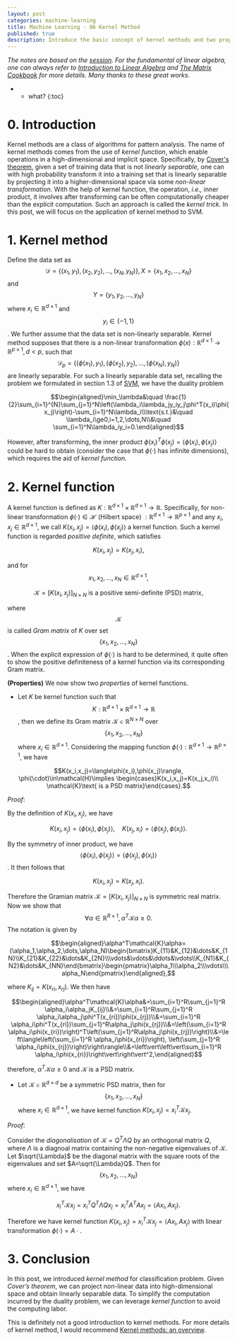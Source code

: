```yaml
---
layout: post
categories: machine-learning
title: Machine Learning - 06 Kernel Method
published: true
description: Introduce the basic concept of kernel methods and two properties of it with proof details. 
---
```


*The notes are based on the [session]( https://github.com/shuhuai007/Machine-Learning-Session). For the fundamental of linear algebra, one can always refer to [Introduction to Linear Algebra](http://math.mit.edu/~gs/linearalgebra/) and [The Matrix Cookbook](https://www.math.uwaterloo.ca/~hwolkowi/matrixcookbook.pdf) for more details. Many thanks to these great works.*

* * what?
{:toc}
# 0. Introduction

Kernel methods are a class of algorithms for pattern analysis. The name of kernel methods comes from the use of *kernel function*, which enable operations in a high-dimensional and implicit space. Specifically, by [Cover's theorem](https://en.wikipedia.org/wiki/Cover%27s_theorem), given a set of training data that is not *linearly separable*, one can with high probability transform it into a training set that is linearly separable by projecting it into a higher-dimensional space via some *non-linear transformation*. With the help of kernel function, the operation, *i.e.,* inner product, it involves after transforming can be often computationally cheaper than the explicit computation. Such an approach is called the *kernel trick*. In this post, we will focus on the application of kernel method to SVM.

# 1. Kernel method

Define the data set as $$\mathcal{D}=\{(x_1,y_1),(x_2,y_2),\dots,(x_N,y_N)\}, X=\{x_1,x_2,\dots,x_N\}$$ and $$Y=\{y_1,y_2,\dots,y_N\}$$ where $x_i\in\mathbb{R}^{d\times 1}$ and $$y_i\in\{-1,1\}$$. We further assume that the data set is non-linearly separable. Kernel method supposes that there is a non-linear transformation $\phi(x):\mathbb{R}^{d\times 1}\to\mathbb{R}^{p\times 1},d<p,$  such that $$\mathcal{D}_p=\{(\phi(x_1),y_1),(\phi(x_2),y_2),\dots,(\phi(x_N),y_N)\}$$ are linearly separable. For such a linearly separable data set, recalling the problem we formulated in section 1.3 of [SVM](https://2ez4ai.github.io/2020/10/28/support_vector_machine-ml05/), we have the duality problem

$$\begin{aligned}\min_\lambda&\quad \frac{1}{2}\sum_{i=1}^{N}\sum_{j=1}^N\left(\lambda_i\lambda_jy_iy_j\phi^T(x_i)\phi(x_j)\right)-\sum_{i=1}^N\lambda_i\\\text{s.t.}&\quad \lambda_i\ge0,i=1,2,\dots,N\\&\quad \sum_{i=1}^N\lambda_iy_i=0.\end{aligned}$$

However, after transforming, the inner product $\phi(x_i)^T\phi(x_j)=\langle\phi(x_i),\phi(x_j)\rangle$ could be hard to obtain (consider the case that $\phi(\cdot)$ has infinite dimensions), which requires the aid of *kernel function*.

# 2. Kernel function

A kernel function is defined as $K:\mathbb{R}^{d\times 1}\times\mathbb{R}^{d\times 1}\to\mathbb{R}$. Specifically, for non-linear transformation $\phi(\cdot)\in\mathcal{H}\text{ (Hilbert space) }:\mathbb{R}^{d\times 1}\to\mathbb{R}^{p\times 1}$ and any $x_i,x_j\in\mathbb{R}^{d\times 1}$, we call $K(x_i,x_j)=\langle\phi(x_i),\phi(x_j)\rangle$ a kernel function. Such a kernel function is regarded *positive definite*, which satisfies

$$K(x_i,x_j)=K(x_j,x_i),$$

and for $$x_{1},x_{2},\dots,x_{N}\in\mathbb{R}^{d\times 1},$$

$$\mathcal{K}=[K(x_{i},x_{j})]_{N\times N}\text{ is a positive semi-definite (PSD) matrix},$$

where $$\mathcal{K}$$ is called *Gram matrix* of $K$ over set $$\{x_{1},x_{2},\dots,x_{N}\}$$. When the explicit expression of $\phi(\cdot)$ is hard to be determined, it quite often to show the positive definiteness of a kernel function via its corresponding Gram matrix. 

**(Properties)** We now show two *properties* of kernel functions. 

- Let $K$ be kernel function such that $$K:\mathbb{R}^{d\times 1}\times\mathbb{R}^{d\times 1}\to\mathbb{R}$$, then we define its Gram matrix $\mathcal{K}\in\mathbb{R}^{N\times N}$ over $$\{x_1,x_2,\dots,x_N\}$$ where $x_i\in\mathbb{R}^{d\times 1}$. Considering the mapping function $\phi(\cdot):\mathbb{R}^{d\times 1}\to\mathbb{R}^{p\times 1}$, we have

$$K(x_i,x_j)=\langle\phi(x_i),\phi(x_j)\rangle, \phi(\cdot)\in\mathcal{H}\implies \begin{cases}K(x_i,x_j)=K(x_j,x_i)\\ \mathcal{K}\text{ is a PSD matrix}\end{cases}.$$

*Proof*: 

By the definition of $K(x_i,x_j)$, we have

$$K(x_i,x_j)=\langle \phi(x_i),\phi(x_j)\rangle,\quad K(x_j,x_i)=\langle \phi(x_j),\phi(x_i)\rangle.$$

By the symmetry of inner product, we have $$\langle \phi(x_i),\phi(x_j)\rangle=\langle \phi(x_j),\phi(x_i)\rangle$$. It then follows that

$$K(x_i,x_j)=K(x_j,x_i).$$

Therefore the Gramian matrix $\mathcal{K}=[K(x_{i},x_{j})]_{N\times N}$ is symmetric real matrix. Now we show that $$\forall\alpha\in\mathbb{R}^{R\times 1}, \alpha^T\mathcal{K}\alpha\ge 0.$$ The notation is given by

$$\begin{aligned}\alpha^T\mathcal{K}\alpha=(\alpha_1,\alpha_2,\dots,\alpha_N)\begin{bmatrix}K_{11}&K_{12}&\dots&K_{1N}\\K_{21}&K_{22}&\dots&K_{2N}\\\vdots&\vdots&\ddots&\vdots\\K_{N1}&K_{N2}&\dots&K_{NN}\end{bmatrix}\begin{pmatrix}\alpha_1\\\alpha_2\\\vdots\\\alpha_N\end{pmatrix}\end{aligned},$$

where $K_{ij}=K(x_{ri},x_{rj})$. We then have

$$\begin{aligned}\alpha^T\mathcal{K}\alpha&=\sum_{i=1}^R\sum_{j=1}^R \alpha_i\alpha_jK_{ij}\\&=\sum_{i=1}^R\sum_{j=1}^R \alpha_i\alpha_j\phi^T(x_{ri})\phi(x_{rj})\\&=\sum_{i=1}^R \alpha_i\phi^T(x_{ri})\sum_{j=1}^R\alpha_j\phi(x_{rj})\\&=\left(\sum_{i=1}^R \alpha_i\phi(x_{ri})\right)^T\left(\sum_{j=1}^R\alpha_j\phi(x_{rj})\right)\\&=\left\langle\left(\sum_{i=1}^R \alpha_i\phi(x_{ri})\right), \left(\sum_{j=1}^R \alpha_i\phi(x_{rj})\right)\right\rangle\\&=\left\vert\left\vert\sum_{i=1}^R \alpha_i\phi(x_{ri})\right\vert\right\vert^2,\end{aligned}$$

therefore, $\alpha^T\mathcal{K}\alpha\ge 0$ and $\mathcal{K}$ is a PSD matrix.$\tag*{$\blacksquare$}$

- Let $\mathcal{K}\in\mathbb{R}^{d\times d}$ be a symmetric PSD matrix, then for $$\{x_1,x_2,\dots,x_N\}$$ where $x_i\in\mathbb{R}^{d\times 1}$, we have kernel function $K(x_i,x_j)=x_i^T\mathcal{K}x_j$.

*Proof*: 

Consider the *diagonalisation* of $\mathcal{K}=Q^T\Lambda Q$ by an orthogonal matrix $Q$, where $\Lambda$ is a diagnoal matrix containing the non-negative eigenvalues of $\mathcal{K}$. Let $\sqrt{\Lambda}$ be the diagonal matrix with the square roots of the eigenvalues and set $A=\sqrt{\Lambda}Q$.  Then for $$\{x_1,x_2,\dots,x_N\}$$ where $x_i\in\mathbb{R}^{d\times 1}$, we have

$$x_i^T\mathcal{K}x_j=x_i^TQ^T\Lambda Qx_j=x_i^TA^TA x_j=\langle A x_i,Ax_j\rangle.$$

Therefore we have kernel function $K(x_i,x_j)=x_i^T\mathcal{K}x_j=\langle Ax_i,Ax_j\rangle$ with linear transformation $\phi(\cdot)=A\cdot. \tag*{$\blacksquare$}$



# 3. Conclusion

In this post, we introduced *kernel method* for classification problem. Given *Cover’s theorem*, we can project non-linear data into high-dimensional space and obtain linearly separable data. To simplify the computation incurred by the duality problem, we can leverage *kernel function* to avoid the computing labor.

This is definitely not a good introduction to kernel methods. For more details of kernel method, I would recommend [Kernel methods: an overview](https://people.eecs.berkeley.edu/~jordan/kernels/0521813972c03_p47-84.pdf).